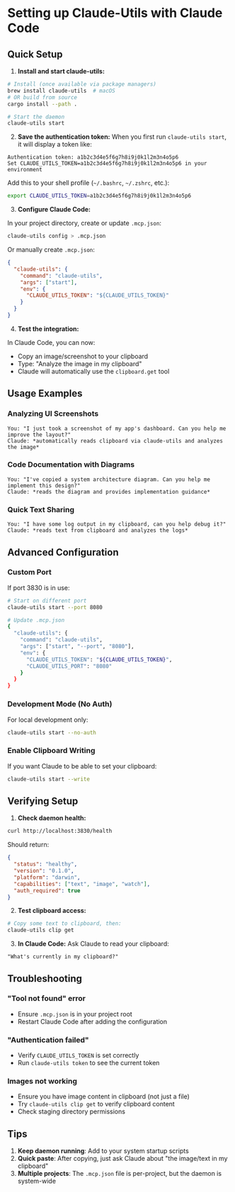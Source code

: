 # Setting up Claude-Utils with Claude Code

## Quick Setup

1. **Install and start claude-utils:**
```bash
# Install (once available via package managers)
brew install claude-utils  # macOS
# OR build from source
cargo install --path .

# Start the daemon
claude-utils start
```

2. **Save the authentication token:**
When you first run `claude-utils start`, it will display a token like:
```
Authentication token: a1b2c3d4e5f6g7h8i9j0k1l2m3n4o5p6
Set CLAUDE_UTILS_TOKEN=a1b2c3d4e5f6g7h8i9j0k1l2m3n4o5p6 in your environment
```

Add this to your shell profile (`~/.bashrc`, `~/.zshrc`, etc.):
```bash
export CLAUDE_UTILS_TOKEN=a1b2c3d4e5f6g7h8i9j0k1l2m3n4o5p6
```

3. **Configure Claude Code:**

In your project directory, create or update `.mcp.json`:
```bash
claude-utils config > .mcp.json
```

Or manually create `.mcp.json`:
```json
{
  "claude-utils": {
    "command": "claude-utils",
    "args": ["start"],
    "env": {
      "CLAUDE_UTILS_TOKEN": "${CLAUDE_UTILS_TOKEN}"
    }
  }
}
```

4. **Test the integration:**

In Claude Code, you can now:
- Copy an image/screenshot to your clipboard
- Type: "Analyze the image in my clipboard"
- Claude will automatically use the `clipboard.get` tool

## Usage Examples

### Analyzing UI Screenshots
```
You: "I just took a screenshot of my app's dashboard. Can you help me improve the layout?"
Claude: *automatically reads clipboard via claude-utils and analyzes the image*
```

### Code Documentation with Diagrams
```
You: "I've copied a system architecture diagram. Can you help me implement this design?"
Claude: *reads the diagram and provides implementation guidance*
```

### Quick Text Sharing
```
You: "I have some log output in my clipboard, can you help debug it?"
Claude: *reads text from clipboard and analyzes the logs*
```

## Advanced Configuration

### Custom Port
If port 3830 is in use:
```bash
# Start on different port
claude-utils start --port 8080

# Update .mcp.json
{
  "claude-utils": {
    "command": "claude-utils",
    "args": ["start", "--port", "8080"],
    "env": {
      "CLAUDE_UTILS_TOKEN": "${CLAUDE_UTILS_TOKEN}",
      "CLAUDE_UTILS_PORT": "8080"
    }
  }
}
```

### Development Mode (No Auth)
For local development only:
```bash
claude-utils start --no-auth
```

### Enable Clipboard Writing
If you want Claude to be able to set your clipboard:
```bash
claude-utils start --write
```

## Verifying Setup

1. **Check daemon health:**
```bash
curl http://localhost:3830/health
```

Should return:
```json
{
  "status": "healthy",
  "version": "0.1.0",
  "platform": "darwin",
  "capabilities": ["text", "image", "watch"],
  "auth_required": true
}
```

2. **Test clipboard access:**
```bash
# Copy some text to clipboard, then:
claude-utils clip get
```

3. **In Claude Code:**
Ask Claude to read your clipboard:
```
"What's currently in my clipboard?"
```

## Troubleshooting

### "Tool not found" error
- Ensure `.mcp.json` is in your project root
- Restart Claude Code after adding the configuration

### "Authentication failed"
- Verify `CLAUDE_UTILS_TOKEN` is set correctly
- Run `claude-utils token` to see the current token

### Images not working
- Ensure you have image content in clipboard (not just a file)
- Try `claude-utils clip get` to verify clipboard content
- Check staging directory permissions

## Tips

1. **Keep daemon running**: Add to your system startup scripts
2. **Quick paste**: After copying, just ask Claude about "the image/text in my clipboard"
3. **Multiple projects**: The `.mcp.json` file is per-project, but the daemon is system-wide